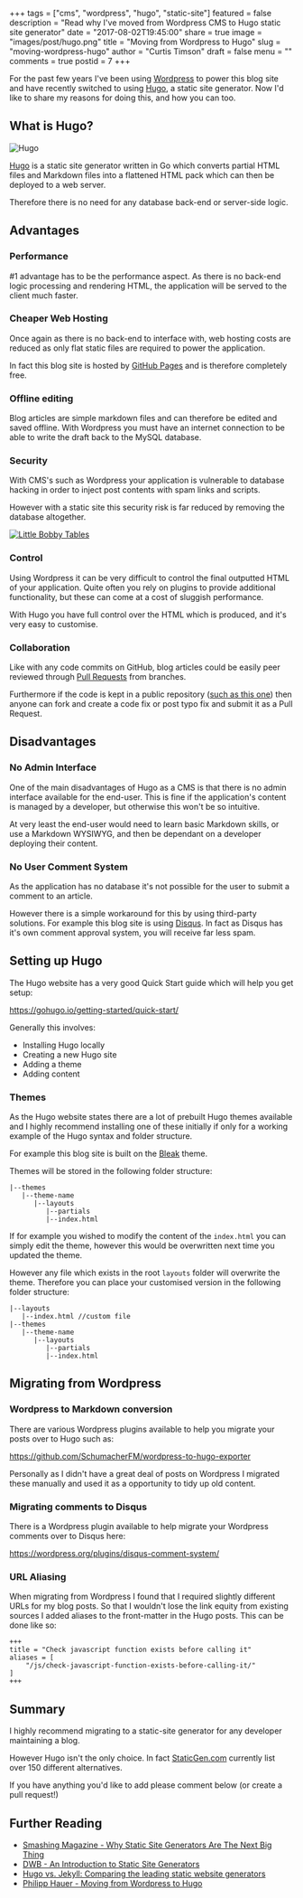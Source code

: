 +++
tags = ["cms", "wordpress", "hugo", "static-site"]
featured = false
description = "Read why I've moved from Wordpress CMS to Hugo static site generator"
date = "2017-08-02T19:45:00"
share = true
image = "images/post/hugo.png"
title = "Moving from Wordpress to Hugo"
slug = "moving-wordpress-hugo"
author = "Curtis Timson"
draft = false
menu = ""
comments = true
postid = 7
+++

For the past few years I've been using [Wordpress](http://www.wordpress.com) to power this blog site and have recently switched to using [Hugo](https://gohugo.io/), a static site generator. Now I'd like to share my reasons for doing this, and how you can too.

## What is Hugo?

![Hugo](/images/post/hugo.png)

[Hugo](https://gohugo.io/) is a static site generator written in Go which converts partial HTML files and Markdown files into a flattened HTML pack which can then be deployed to a web server.

Therefore there is no need for any database back-end or server-side logic.

## Advantages

### Performance

#1 advantage has to be the performance aspect. As there is no back-end logic processing and rendering HTML, the application will be served to the client much faster.

### Cheaper Web Hosting

Once again as there is no back-end to interface with, web hosting costs are reduced as only flat static files are required to power the application.

In fact this blog site is hosted by [GitHub Pages](https://pages.github.com/) and is therefore completely free.

### Offline editing

Blog articles are simple markdown files and can therefore be edited and saved offline. With Wordpress you must have an internet connection to be able to write the draft back to the MySQL database.

### Security

With CMS's such as Wordpress your application is vulnerable to database hacking in order to inject post contents with spam links and scripts.

However with a static site this security risk is far reduced by removing the database altogether.

[![Little Bobby Tables](/images/post/little-bobby-tables.png)](https://xkcd.com/327/)

### Control

Using Wordpress it can be very difficult to control the final outputted HTML of your application. Quite often you rely on plugins to provide additional functionality, but these can come at a cost of sluggish performance.

With Hugo you have full control over the HTML which is produced, and it's very easy to customise.

### Collaboration

Like with any code commits on GitHub, blog articles could be easily peer reviewed through [Pull Requests](https://help.github.com/articles/about-pull-requests/) from branches.

Furthermore if the code is kept in a public repository ([such as this one](https://github.com/curttimson/curtis-timson)) then anyone can fork and create a code fix or post typo fix and submit it as a Pull Request.

## Disadvantages

### No Admin Interface

One of the main disadvantages of Hugo as a CMS is that there is no admin interface available for the end-user. This is fine if the application's content is managed by a developer, but otherwise this won't be so intuitive.

At very least the end-user would need to learn basic Markdown skills, or use a Markdown WYSIWYG, and then be dependant on a developer deploying their content.

### No User Comment System

As the application has no database it's not possible for the user to submit a comment to an article.

However there is a simple workaround for this by using third-party solutions. For example this blog site is using [Disqus](https://disqus.com/). In fact as Disqus has it's own comment approval system, you will receive far less spam.


## Setting up Hugo

The Hugo website has a very good Quick Start guide which will help you get setup:

https://gohugo.io/getting-started/quick-start/

Generally this involves:

 - Installing Hugo locally
 - Creating a new Hugo site
 - Adding a theme
 - Adding content

### Themes

As the Hugo website states there are a lot of prebuilt Hugo themes available and I highly recommend installing one of these initially if only for a working example of the Hugo syntax and folder structure.

For example this blog site is built on the [Bleak](https://themes.gohugo.io/bleak/) theme.

Themes will be stored in the following folder structure:

```
|--themes
   |--theme-name
      |--layouts
         |--partials
         |--index.html
```

If for example you wished to modify the content of the `index.html` you can simply edit the theme, however this would be overwritten next time you updated the theme.

However any file which exists in the root `layouts` folder will overwrite the theme. Therefore you can place your customised version in the following folder structure:

```
|--layouts
   |--index.html //custom file
|--themes
   |--theme-name
      |--layouts
         |--partials
         |--index.html
```


## Migrating from Wordpress

### Wordpress to Markdown conversion

There are various Wordpress plugins available to help you migrate your posts over to Hugo such as:

https://github.com/SchumacherFM/wordpress-to-hugo-exporter

Personally as I didn't have a great deal of posts on Wordpress I migrated these manually and used it as a opportunity to tidy up old content.

### Migrating comments to Disqus
There is a Wordpress plugin available to help migrate your Wordpress comments over to Disqus here:

https://wordpress.org/plugins/disqus-comment-system/

### URL Aliasing
When migrating from Wordpress I found that I required slightly different URLs for my blog posts. So that I wouldn't lose the link equity from existing sources I added aliases to the front-matter in the Hugo posts. This can be done like so:

```
+++
title = "Check javascript function exists before calling it"
aliases = [
    "/js/check-javascript-function-exists-before-calling-it/"
]
+++
```

## Summary

I highly recommend migrating to a static-site generator for any developer maintaining a blog.

However Hugo isn't the only choice. In fact [StaticGen.com](https://www.staticgen.com/) currently list over 150 different alternatives.

If you have anything you'd like to add please comment below (or create a pull request!)

## Further Reading

- [Smashing Magazine - Why Static Site Generators Are The Next Big Thing](https://www.smashingmagazine.com/2015/11/modern-static-website-generators-next-big-thing/)
- [DWB - An Introduction to Static Site Generators ](https://davidwalsh.name/introduction-static-site-generators)
- [Hugo vs. Jekyll: Comparing the leading static website generators](https://opensource.com/article/17/5/hugo-vs-jekyll)
- [Philipp Hauer - Moving from Wordpress to Hugo](https://blog.philipphauer.de/moving-wordpress-hugo/)
